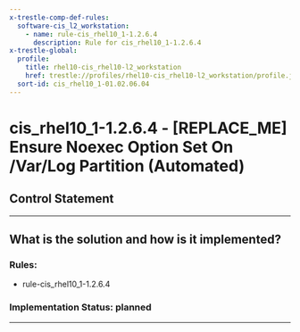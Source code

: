 ```yaml
---
x-trestle-comp-def-rules:
  software-cis_l2_workstation:
    - name: rule-cis_rhel10_1-1.2.6.4
      description: Rule for cis_rhel10_1-1.2.6.4
x-trestle-global:
  profile:
    title: rhel10-cis_rhel10-l2_workstation
    href: trestle://profiles/rhel10-cis_rhel10-l2_workstation/profile.json
  sort-id: cis_rhel10_1-01.02.06.04
---
```


# cis_rhel10_1-1.2.6.4 - \[REPLACE_ME\] Ensure Noexec Option Set On /Var/Log Partition (Automated)

## Control Statement

______________________________________________________________________

## What is the solution and how is it implemented?

<!-- For implementation status enter one of: implemented, partial, planned, alternative, not-applicable -->

<!-- Note that the list of rules under ### Rules: is read-only and changes will not be captured after assembly to JSON -->

<!-- Add control implementation description here for control: cis_rhel10_1-1.2.6.4 -->

### Rules:

  - rule-cis_rhel10_1-1.2.6.4

### Implementation Status: planned

______________________________________________________________________
